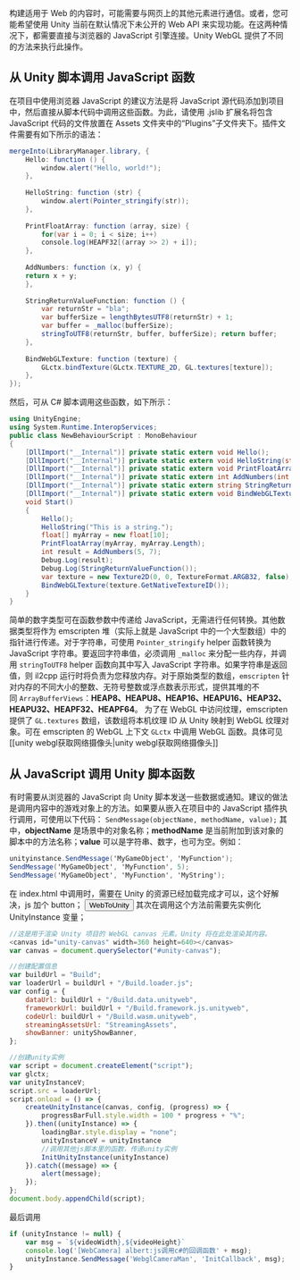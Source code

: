 构建适用于 Web 的内容时，可能需要与网页上的其他元素进行通信。或者，您可能希望使用 Unity 当前在默认情况下未公开的 Web API 来实现功能。在这两种情况下，都需要直接与浏览器的 JavaScript 引擎连接。Unity WebGL 提供了不同的方法来执行此操作。
##  从 Unity 脚本调用 JavaScript 函数
在项目中使用浏览器 JavaScript 的建议方法是将 JavaScript 源代码添加到项目中，然后直接从脚本代码中调用这些函数。为此，请使用 .jslib 扩展名将包含 JavaScript 代码的文件放置在 Assets 文件夹中的“Plugins”子文件夹下。插件文件需要有如下所示的语法：
```csharp
mergeInto(LibraryManager.library, { 
	Hello: function () { 
		window.alert("Hello, world!"); 
	}, 
	
	HelloString: function (str) { 
		window.alert(Pointer_stringify(str)); 
	}, 
	
	PrintFloatArray: function (array, size) { 
		for(var i = 0; i < size; i++) 
		console.log(HEAPF32[(array >> 2) + i]); 
	}, 
	
	AddNumbers: function (x, y) { 
	return x + y; 
	}, 
	
	StringReturnValueFunction: function () { 
		var returnStr = "bla"; 
		var bufferSize = lengthBytesUTF8(returnStr) + 1; 
		var buffer = _malloc(bufferSize); 
		stringToUTF8(returnStr, buffer, bufferSize); return buffer; 
	}, 
	
	BindWebGLTexture: function (texture) { 
		GLctx.bindTexture(GLctx.TEXTURE_2D, GL.textures[texture]); 
	}, 
});
```
然后，可从 C# 脚本调用这些函数，如下所示：
```csharp
using UnityEngine; 
using System.Runtime.InteropServices; 
public class NewBehaviourScript : MonoBehaviour 
{ 
	[DllImport("__Internal")] private static extern void Hello(); 
	[DllImport("__Internal")] private static extern void HelloString(string str); 
	[DllImport("__Internal")] private static extern void PrintFloatArray(float[] array, int size); 
	[DllImport("__Internal")] private static extern int AddNumbers(int x, int y); 
	[DllImport("__Internal")] private static extern string StringReturnValueFunction(); 
	[DllImport("__Internal")] private static extern void BindWebGLTexture(int texture); 
	void Start() 
	{ 
		Hello(); 
		HelloString("This is a string."); 
		float[] myArray = new float[10]; 
		PrintFloatArray(myArray, myArray.Length); 
		int result = AddNumbers(5, 7); 
		Debug.Log(result); 
		Debug.Log(StringReturnValueFunction()); 
		var texture = new Texture2D(0, 0, TextureFormat.ARGB32, false); 
		BindWebGLTexture(texture.GetNativeTextureID()); 
	} 
}
```
简单的数字类型可在函数参数中传递给 JavaScript，无需进行任何转换。其他数据类型将作为 emscripten 堆（实际上就是 JavaScript 中的一个大型数组）中的指针进行传递。对于字符串，可使用 `Pointer_stringify` helper 函数转换为 JavaScript 字符串。要返回字符串值，必须调用 `_malloc` 来分配一些内存，并调用 `stringToUTF8` helper 函数向其中写入 JavaScript 字符串。如果字符串是返回值，则 il2cpp 运行时将负责为您释放内存。对于原始类型的数组，`emscripten` 针对内存的不同大小的整数、无符号整数或浮点数表示形式，提供其堆的不同 `ArrayBufferViews`：__HEAP8、HEAPU8、HEAP16、HEAPU16、HEAP32、HEAPU32、HEAPF32、HEAPF64__。
为了在 WebGL 中访问纹理，emscripten 提供了 `GL.textures` 数组，该数组将本机纹理 ID 从 Unity 映射到 WebGL 纹理对象。可在 emscripten 的 WebGL 上下文 `GLctx` 中调用 WebGL 函数。具体可见 [[unity webgl获取网络摄像头|unity webgl获取网络摄像头]]
## 从 JavaScript 调用 Unity 脚本函数
有时需要从浏览器的 JavaScript 向 Unity 脚本发送一些数据或通知。建议的做法是调用内容中的游戏对象上的方法。如果要从嵌入在项目中的 JavaScript 插件执行调用，可使用以下代码：
`SendMessage(objectName, methodName, value);`
其中，__objectName__ 是场景中的对象名称；__methodName__ 是当前附加到该对象的脚本中的方法名称；__value__ 可以是字符串、数字，也可为空。例如：
```csharp
unityinstance.SendMessage('MyGameObject', 'MyFunction'); 
SendMessage('MyGameObject', 'MyFunction', 5); 
SendMessage('MyGameObject', 'MyFunction', 'MyString');
```

在 index.html 中调用时，需要在 Unity 的资源已经加载完成才可以，这个好解决，js 加个 button；
<button Type="button" onclick="TestSend()">WebToUnity</button>
其次在调用这个方法前需要先实例化 UnityInstance 变量；
```js
//这是用于渲染 Unity 项目的 WebGL canvas 元素。Unity 将在此处渲染其内容。
<canvas id="unity-canvas" width=360 height=640></canvas>
var canvas = document.querySelector("#unity-canvas");

//创建配置信息
var buildUrl = "Build";
var loaderUrl = buildUrl + "/Build.loader.js";
var config = {
	dataUrl: buildUrl + "/Build.data.unityweb",
	frameworkUrl: buildUrl + "/Build.framework.js.unityweb",
	codeUrl: buildUrl + "/Build.wasm.unityweb",
	streamingAssetsUrl: "StreamingAssets",
	showBanner: unityShowBanner,
};

//创建unity实例
var script = document.createElement("script");
var glctx;
var unityInstanceV;
script.src = loaderUrl;
script.onload = () => {
	createUnityInstance(canvas, config, (progress) => {
	    progressBarFull.style.width = 100 * progress + "%";
	}).then((unityInstance) => {
        loadingBar.style.display = "none";
        unityInstanceV = unityInstance
        //调用其他js脚本里的函数，传递unity实例
        InitUnityInstance(unityInstance)
	}).catch((message) => {
		alert(message);
	});
};
document.body.appendChild(script);

```
最后调用
```js
if (unityInstance != null) {
	var msg = `${videoWidth},${videoHeight}`
	console.log('[WebCamera] albert:js调用c#的回调函数' + msg);
	unityInstance.SendMessage('WebglCameraMan', 'InitCallback', msg);
}
```
